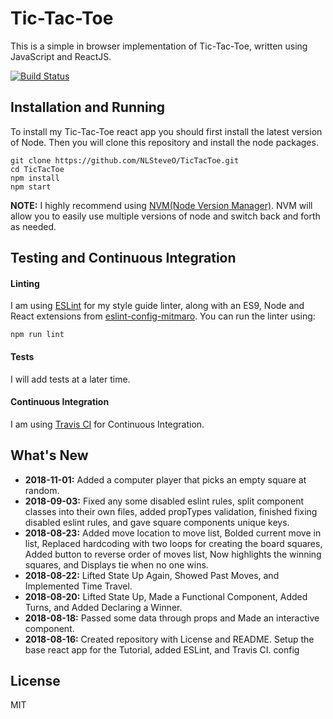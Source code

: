 # Tic-Tac-Toe

This is a simple in browser implementation of Tic-Tac-Toe, written using JavaScript and ReactJS.

[![Build Status](https://travis-ci.org/NLSteveO/TicTacToe.svg?branch=master)](https://travis-ci.org/NLSteveO/TicTacToe)

## Installation and Running
To install my Tic-Tac-Toe react app you should first install the latest version of Node. Then you will clone this repository and install the node packages.
```
git clone https://github.com/NLSteveO/TicTacToe.git
cd TicTacToe
npm install
npm start
```
**NOTE:** I highly recommend using [NVM(Node Version Manager)](https://github.com/creationix/nvm). NVM will allow you to easily use multiple versions of node and switch back and forth as needed.

## Testing and Continuous Integration
#### Linting
I am using [ESLint](https://eslint.org/) for my style guide linter, along with an ES9, Node and React extensions from [eslint-config-mitmaro](https://github.com/mitmaro/eslint-config-mitmaro). You can run the linter using:
```
npm run lint
```

#### Tests
I will add tests at a later time.

#### Continuous Integration
I am using [Travis CI](https://travis-ci.org) for Continuous Integration.

## What's New
- **2018-11-01:** Added a computer player that picks an empty square at random.
- **2018-09-03:** Fixed any some disabled eslint rules, split component classes into their own files, added propTypes validation, finished fixing disabled eslint rules, and gave square components unique keys.
- **2018-08-23:** Added move location to move list, Bolded current move in list, Replaced hardcoding with two loops for creating the board squares, Added button to reverse order of moves list, Now highlights the winning squares, and Displays tie when no one wins.
- **2018-08-22:** Lifted State Up Again, Showed Past Moves, and Implemented Time Travel.
- **2018-08-20:** Lifted State Up, Made a Functional Component, Added Turns, and Added Declaring a Winner.
- **2018-08-18:** Passed some data through props and Made an interactive component.
- **2018-08-16:** Created repository with License and README. Setup the base react app for the Tutorial, added ESLint, and Travis CI. config

## License
MIT
